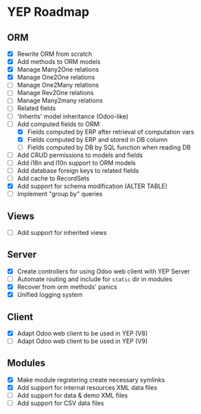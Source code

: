 YEP Roadmap
===========

ORM
---
- [X] Rewrite ORM from scratch
- [X] Add methods to ORM models
- [X] Manage Many2One relations
- [X] Manage One2One relations
- [ ] Manage One2Many relations
- [ ] Manage Rev2One relations
- [ ] Manage Many2many relations
- [ ] Related fields
- [ ] 'Inherits' model inheritance (Odoo-like)
- [ ] Add computed fields to ORM:
    - [X] Fields computed by ERP after retrieval of computation vars
    - [X] Fields computed by ERP and stored in DB column
    - [ ] Fields computed by DB by SQL function when reading DB
- [ ] Add CRUD permissions to models and fields
- [ ] Add i18n and l10n support to ORM models
- [ ] Add database foreign keys to related fields
- [ ] Add cache to RecordSets
- [X] Add support for schema modification (ALTER TABLE)
- [ ] Implement "group by" queries

Views
-----
- [ ] Add support for inherited views

Server
------
- [X] Create controllers for using Odoo web client with YEP Server
- [ ] Automate routing and include for `static` dir in modules
- [X] Recover from orm methods' panics
- [X] Unified logging system

Client
------
- [X] Adapt Odoo web client to be used in YEP (V8)
- [ ] Adapt Odoo web client to be used in YEP (V9)

Modules
-------
- [X] Make module registering create necessary symlinks
- [X] Add support for internal resources XML data files
- [ ] Add support for data & demo XML files
- [ ] Add support for CSV data files
